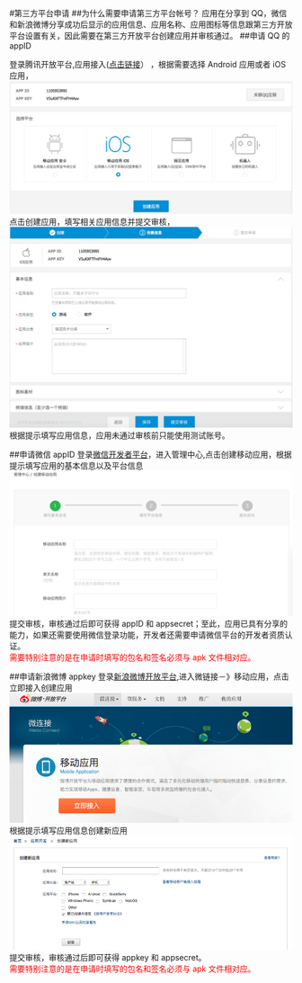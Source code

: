 #第三方平台申请
##为什么需要申请第三方平台帐号？
应用在分享到 QQ，微信和新浪微博分享成功后显示的应用信息、应用名称、应用图标等信息跟第三方开放平台设置有关，因此需要在第三方开放平台创建应用并审核通过。
##申请 QQ 的 appID

登录腾讯开放平台,应用接入(<a href="http://op.open.qq.com/appregv2/">点击链接</a>） ，根据需要选择 Android 应用或者 iOS 应用，
![](image/qq_select_platform.png)
点击创建应用，填写相关应用信息并提交审核，
![](image/qq_ios_platform.png)
根据提示填写应用信息，应用未通过审核前只能使用测试账号。

##申请微信 appID
登录<a href="https://open.weixin.qq.com/">微信开发者平台</a>，进入管理中心,点击创建移动应用，根据提示填写应用的基本信息以及平台信息
![](image/wechat_platform.png)
提交审核，审核通过后即可获得 appID 和 appsecret；至此，应用已具有分享的能力，如果还需要使用微信登录功能，开发者还需要申请微信平台的开发者资质认证。<br>
<font color="red">需要特别注意的是在申请时填写的包名和签名必须与 apk 文件相对应。</font>

##申请新浪微博 appkey
登录<a href="http://open.weibo.com"/>新浪微博开放平台</a>,进入微链接－》移动应用，点击立即接入创建应用
![](image/sina_platform.png)
根据提示填写应用信息创建新应用
![](image/sina_create_platform.png)
提交审核，审核通过后即可获得 appkey 和 appsecret。<br>
<font color="red">需要特别注意的是在申请时填写的包名和签名必须与 apk 文件相对应。</font>
